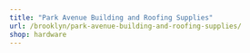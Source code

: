 ```yaml
---
title: "Park Avenue Building and Roofing Supplies"
url: /brooklyn/park-avenue-building-and-roofing-supplies/
shop: hardware
---
```

